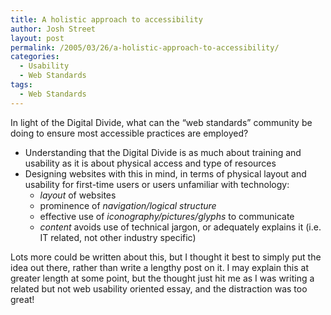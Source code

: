 ```yaml
---
title: A holistic approach to accessibility
author: Josh Street
layout: post
permalink: /2005/03/26/a-holistic-approach-to-accessibility/
categories:
  - Usability
  - Web Standards
tags:
  - Web Standards
---
```

In light of the Digital Divide, what can the &#8220;web standards&#8221; community be doing to ensure most accessible practices are employed?

*   Understanding that the Digital Divide is as much about training and usability as it is about physical access and type of resources
*   Designing websites with this in mind, in terms of physical layout and usability for first-time users or users unfamiliar with technology: 
    *   *layout* of websites
    *   prominence of *navigation/logical structure*
    *   effective use of *iconography/pictures/glyphs* to communicate
    *   *content* avoids use of technical jargon, or adequately explains it (i.e. IT related, not other industry specific)

Lots more could be written about this, but I thought it best to simply put the idea out there, rather than write a lengthy post on it. I may explain this at greater length at some point, but the thought just hit me as I was writing a related but not web usability oriented essay, and the distraction was too great!